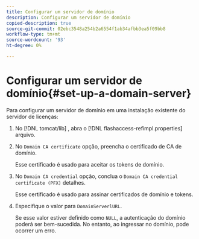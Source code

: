 ```yaml
---
title: Configurar um servidor de domínio
description: Configurar um servidor de domínio
copied-description: true
source-git-commit: 02ebc3548a254b2a6554f1ab34afbb3ea5f09bb8
workflow-type: tm+mt
source-wordcount: '93'
ht-degree: 0%

---
```


# Configurar um servidor de domínio{#set-up-a-domain-server}

Para configurar um servidor de domínio em uma instalação existente do servidor de licenças:

1. No [!DNL tomcat/lib] , abra o [!DNL flashaccess-refimpl.properties] arquivo.
1. No `Domain CA certificate` opção, preencha o certificado de CA de domínio.

   Esse certificado é usado para aceitar os tokens de domínio.
1. No `Domain CA credential` opção, conclua o `Domain CA credential certificate (PFX)` detalhes.

   Esse certificado é usado para assinar certificados de domínio e tokens.
1. Especifique o valor para `DomainServerlURL`.

   Se esse valor estiver definido como `NULL`, a autenticação do domínio poderá ser bem-sucedida. No entanto, ao ingressar no domínio, pode ocorrer um erro.
